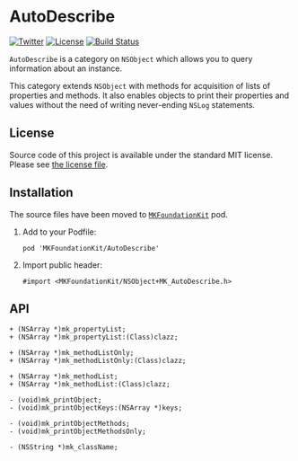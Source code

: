 # AutoDescribe

[![Twitter](https://img.shields.io/badge/contact-@MichalKonturek-blue.svg?style=flat)](http://twitter.com/michalkonturek)
[![License](https://img.shields.io/badge/license-MIT-blue.svg?style=flat)](https://github.com/michalkonturek/AutoDescribe/blob/master/LICENSE)
[![Build Status](http://img.shields.io/travis/michalkonturek/AutoDescribe.svg?style=flat)](https://travis-ci.org/michalkonturek/AutoDescribe)

`AutoDescribe` is a category on `NSObject` which allows you to query information about an instance.

This category extends `NSObject` with methods for acquisition of lists of properties and methods.
It also enables objects to print their properties and values without the need of writing never-ending `NSLog` statements.


## License

Source code of this project is available under the standard MIT license. Please see [the license file][LICENSE].

[PODS]:http://cocoapods.org/
[LICENSE]:https://github.com/michalkonturek/AutoDescribe/blob/master/LICENSE


## Installation

The source files have been moved to [`MKFoundationKit`][MKF] pod. 

[MKF]:https://github.com/michalkonturek/mkfoundationkit

1. Add to your Podfile:

	```
	pod 'MKFoundationKit/AutoDescribe'
	```

2. Import public header:

	```
	#import <MKFoundationKit/NSObject+MK_AutoDescribe.h>
	```


## API

```objc
+ (NSArray *)mk_propertyList;
+ (NSArray *)mk_propertyList:(Class)clazz;

+ (NSArray *)mk_methodListOnly;
+ (NSArray *)mk_methodListOnly:(Class)clazz;

+ (NSArray *)mk_methodList;
+ (NSArray *)mk_methodList:(Class)clazz;

- (void)mk_printObject;
- (void)mk_printObjectKeys:(NSArray *)keys;

- (void)mk_printObjectMethods;
- (void)mk_printObjectMethodsOnly;

- (NSString *)mk_className;
```
